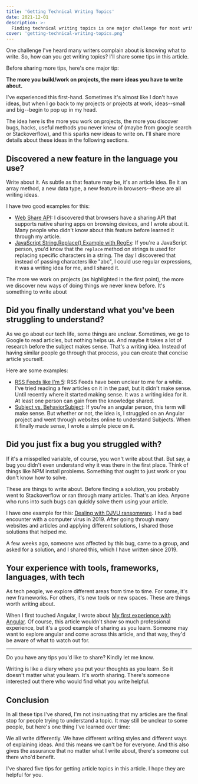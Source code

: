 ```yaml
---
title: 'Getting Technical Writing Topics'
date: 2021-12-01
description: >-
  Finding technical writing topics is one major challenge for most writers. In this piece, I share different tips that can help you get different writing ideas.
cover: 'getting-technical-writing-topics.png'
---
```


One challenge I've heard many writers complain about is knowing what to write. So, how can you get writing topics? I'll share some tips in this article.

Before sharing more tips, here's one major tip:

**The more you build/work on projects, the more ideas you have to write about.**

I've experienced this first-hand. Sometimes it's almost like I don't have ideas, but when I go back to my projects or projects at work, ideas--small and big--begin to pop up in my head.

The idea here is the more you work on projects, the more you discover bugs, hacks, useful methods you never knew of (maybe from google search or Stackoverflow), and this sparks new ideas to write on. I'll share more details about these ideas in the following sections.

## Discovered a new feature in the language you use?

Write about it. As subtle as that feature may be, it's an article idea. Be it an array method, a new data type, a new feature in browsers--these are all writing ideas.

I have two good examples for this:

- [Web Share API](https://dillionmegida.com/p/web-share-api/): I discovered that browsers have a sharing API that supports native sharing apps on browsing devices, and I wrote about it. Many people who didn't know about this feature before learned it through my article.
- [JavaScript String.Replace() Example with RegEx](https://www.freecodecamp.org/news/javascript-string-replace-example-with-regex/): If you're a JavaScript person, you'd know that the `replace` method on strings is used for replacing specific characters in a string. The day I discovered that instead of passing characters like "abc", I could use regular expressions, it was a writing idea for me, and I shared it.

The more we work on projects (as highlighted in the first point), the more we discover new ways of doing things we never knew before. It's something to write about

## Did you finally understand what you've been struggling to understand?

As we go about our tech life, some things are unclear. Sometimes, we go to Google to read articles, but nothing helps us. And maybe it takes a lot of research before the subject makes sense. That's a writing idea. Instead of having similar people go through that process, you can create that concise article yourself.

Here are some examples:

- [RSS Feeds like I'm 5](https://dillionmegida.com/p/rss-feeds-like-i-am-five/): RSS Feeds have been unclear to me for a while. I've tried reading a few articles on it in the past, but it didn't make sense. Until recently where it started making sense. It was a writing idea for it. At least one person can gain from the knowledge shared.
- [Subject vs. BehaviorSubject](https://dillionmegida.com/p/difference-between-subject-and-behaviour-subject-in-angular/): If you're an angular person, this term will make sense. But whether or not, the idea is, I struggled on an Angular project and went through websites online to understand Subjects. When it finally made sense, I wrote a simple piece on it.

## Did you just fix a bug you struggled with?

If it's a misspelled variable, of course, you won't write about that. But say, a bug you didn't even understand why it was there in the first place. Think of things like NPM install problems. Something that ought to just work or you don't know how to solve.

These are things to write about. Before finding a solution, you probably went to Stackoverflow or ran through many articles. That's an idea. Anyone who runs into such bugs can quickly solve them using your article.

I have one example for this: [Dealing with DJVU ransomware](https://dillionmegida.com/p/dealing-with-djvu-ransomware-viruses-like-grod/). I had a bad encounter with a computer virus in 2019. After going through many websites and articles and applying different solutions, I shared those solutions that helped me.

A few weeks ago, someone was affected by this bug, came to a group, and asked for a solution, and I shared this, which I have written since 2019.

## Your experience with tools, frameworks, languages, with tech

As tech people, we explore different areas from time to time. For some, it's new frameworks. For others, it's new tools or new spaces. These are things worth writing about.

When I first touched Angular, I wrote about [My first experience with Angular](https://dillionmegida.com/p/first-experience-with-angular/). Of course, this article wouldn't show so much professional experience, but it's a good example of sharing as you learn. Someone may want to explore angular and come across this article, and that way, they'd be aware of what to watch out for.

---

Do you have any tips you'd like to share? Kindly let me know.

Writing is like a diary where you put your thoughts as you learn. So it doesn't matter what you learn. It's worth sharing. There's someone interested out there who would find what you write helpful.

## Conclusion

In all these tips I've shared, I'm not insinuating that my articles are the final stop for people trying to understand a topic. It may still be unclear to some people, but here's one thing I've learned over time:

We all write differently. We have different writing styles and different ways of explaining ideas. And this means we can't be for everyone. And this also gives the assurance that no matter what I write about, there's someone out there who'd benefit.

I've shared five tips for getting article topics in this article. I hope they are helpful for you.
